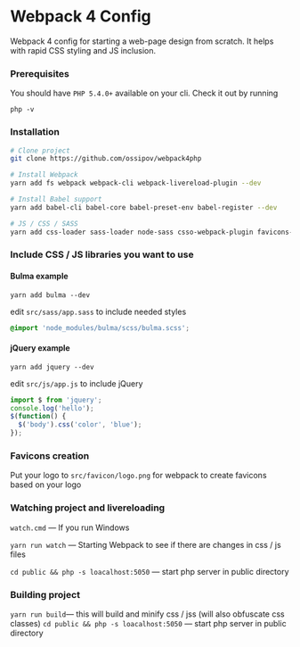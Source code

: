 # Webpack 4 Config 
Webpack 4 config for starting a web-page design from scratch. It helps with rapid CSS styling and JS inclusion. 

### Prerequisites
You should have ```PHP 5.4.0+``` available on your cli. Check it out by running
```
php -v
```

### Installation
```sh 
# Clone project
git clone https://github.com/ossipov/webpack4php

# Install Webpack
yarn add fs webpack webpack-cli webpack-livereload-plugin --dev

# Install Babel support
yarn add babel-cli babel-core babel-preset-env babel-register --dev

# JS / CSS / SASS
yarn add css-loader sass-loader node-sass csso-webpack-plugin favicons-webpack-plugin mini-css-extract-plugin postcss-loader postcss-modules --dev
```

### Include CSS / JS libraries you want to use
#### Bulma example
```
yarn add bulma --dev
```
edit ```src/sass/app.sass``` to include needed styles
```scss
@import 'node_modules/bulma/scss/bulma.scss';
```

#### jQuery example
```
yarn add jquery --dev
```
edit ```src/js/app.js``` to include jQuery
```js
import $ from 'jquery'; 
console.log('hello');
$(function() {
  $('body').css('color', 'blue');
});
```

### Favicons creation
Put your logo to ``` src/favicon/logo.png ``` for webpack to create favicons based on your logo


### Watching project and livereloading
``` watch.cmd ``` — If you run Windows

``` yarn run watch ``` — Starting Webpack to see if there are changes in css / js files

```cd public && php -s loacalhost:5050``` — start php server in public directory

### Building project
``` yarn run build ```— this will build and minify css / jss (will also obfuscate css classes)
```cd public && php -s loacalhost:5050``` — start php server in public directory


